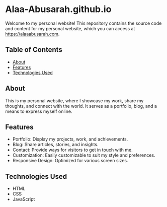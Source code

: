 # Alaa-Abusarah.github.io

Welcome to my personal website! This repository contains the source code and content for my personal website, which you can access at https://alaaabusarah.com.

## Table of Contents

- [About](#about)
- [Features](#features)
- [Technologies Used](#technologies-used)

## About

This is my personal website, where I showcase my work, share my thoughts, and connect with the world. It serves as a portfolio, blog, and a means to express myself online.

## Features

- Portfolio: Display my projects, work, and achievements.
- Blog: Share articles, stories, and insights.
- Contact: Provide ways for visitors to get in touch with me.
- Customization: Easily customizable to suit my style and preferences.
- Responsive Design: Optimized for various screen sizes.

## Technologies Used

- HTML
- CSS
- JavaScript
